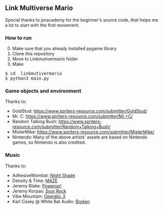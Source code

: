 ## Link Multiverse Mario

Special thanks to joracademy for the beginner's source code, that helps me a lot to start with the first movement.

### How to run
0. Make sure that you already installed pygame library
1. Clone this repository
2. Move to Linkmutivermario folder
3. Make

<pre>
$ cd  linkmutivermario
$ python3 main.py
</pre>

### Game objects and environment
Thanks to:
- GoldStud: https://www.spriters-resource.com/submitter/GoldStud/
- Mr. C: https://www.spriters-resource.com/submitter/Mr.+C/
- Random Talking Bush: https://www.spriters-resource.com/submitter/Random+Talking+Bush/
- MisterMike: https://www.spriters-resource.com/submitter/MisterMike/
- Nintendo: Many of the above artists' assets are based on Nintendo games, so Nintendo is also credited.

### Music
Thanks to:
- AdhesiveWombat: [Night Shade ](https://www.youtube.com/watch?v=mRN_T6JkH-c&list=PLwJjxqYuirCLkq42mGw4XKGQlpZSfxsYd)
- Density & Time: [MAZE](https://www.youtube.com/watch?v=OuRvOCf9mJ4&list=PLwJjxqYuirCLkq42mGw4XKGQlpZSfxsYd&index=3)
- Jeremy Blake: [Powerup!](https://www.youtube.com/watch?v=l7SwiFWOQqM&list=PLwJjxqYuirCLkq42mGw4XKGQlpZSfxsYd&index=5)
- Jeremy Korpas: [Sour Rock](https://www.youtube.com/watch?v=fvEdXY_NqNE&list=PLwJjxqYuirCLkq42mGw4XKGQlpZSfxsYd&index=6)
- Vibe Mountain: [Operatic 3 ](https://www.youtube.com/watch?v=pXdrz1pB35Q&list=PLwJjxqYuirCLkq42mGw4XKGQlpZSfxsYd&index=22)
- Karl Casey @ White Bat Audio: [Broken](https://www.youtube.com/watch?v=wyjb-TcqhwQ)
